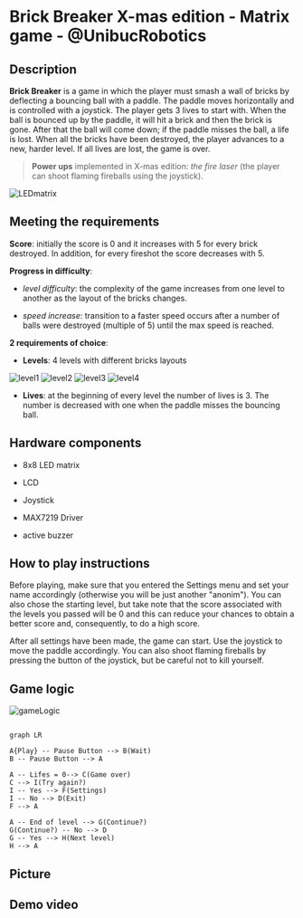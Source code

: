 # Brick Breaker X-mas edition - Matrix game - @UnibucRobotics

## Description

**Brick Breaker** is a game in which the player must smash a wall of bricks by deflecting a bouncing ball with a paddle. The paddle moves horizontally and is controlled with a joystick. The player gets 3 lives to start with. When the ball is bounced up by the paddle, it will hit a brick and then the brick is gone. After that the ball will come down; if the paddle misses the ball, a life is lost. When all the bricks have been destroyed, the player advances to a new, harder level. If all lives are lost, the game is over.

>  **Power ups** implemented in X-mas edition: *the fire laser* (the player can shoot flaming fireballs using the joystick).


![LEDmatrix](https://user-images.githubusercontent.com/56949829/70387377-52f44c00-19ad-11ea-9e6b-c0083fc9a457.gif)


## Meeting the requirements

**Score**: initially the score is 0 and it increases with 5 for every brick destroyed. In addition, for every fireshot the score decreases with 5.

**Progress in difficulty**:

-  *level difficulty*: the complexity of the game increases from one level to another as the layout of the bricks changes.

-  *speed increase*: transition to a faster speed occurs after a number of balls were destroyed (multiple of 5) until the max speed is reached.
  
**2 requirements of choice**:

-  **Levels**: 4 levels with different bricks layouts

![level1](https://user-images.githubusercontent.com/56949829/71326809-b2ec0600-2508-11ea-87ab-038c5bd88c95.png)
![level2](https://user-images.githubusercontent.com/56949829/71326789-889a4880-2508-11ea-8ff1-46b5a92951b6.png)
![level3](https://user-images.githubusercontent.com/56949829/71326799-95b73780-2508-11ea-9d2b-683a8b47e247.jpg)
![level4](https://user-images.githubusercontent.com/56949829/71326801-a1a2f980-2508-11ea-8daa-c7b5b121e85d.png)

-  **Lives**:  at the beginning of every level the number of lives is 3. The number is decreased with one when the paddle misses the bouncing ball.


## Hardware components

- 8x8 LED matrix

- LCD

- Joystick

- MAX7219 Driver

- active buzzer


## How to play instructions

Before playing, make sure that you entered the Settings menu and set your name accordingly (otherwise you will be just another "anonim"). You can also chose the starting level, but take note that the score associated with the levels you passed will be 0 and this can reduce your chances to obtain a better score and, consequently, to do a high score. 

After all settings have been made, the game can start. Use the joystick to move the paddle accordingly. You can also shoot flaming fireballs by pressing the button of the joystick, but be careful not to kill yourself.

## Game logic

![gameLogic](https://user-images.githubusercontent.com/56949829/70388306-8688a380-19b8-11ea-8ad8-0fc4dc15ab9a.png)


```mermaid

graph LR

A{Play} -- Pause Button --> B(Wait)
B -- Pause Button --> A

A -- Lifes = 0--> C(Game over)
C --> I(Try again?)
I -- Yes --> F(Settings)
I -- No --> D(Exit)
F --> A

A -- End of level --> G(Continue?)
G(Continue?) -- No --> D
G -- Yes --> H(Next level)
H --> A

```

## Picture

## Demo video
